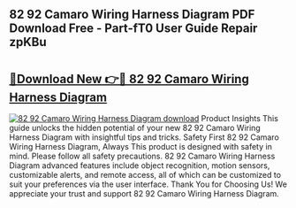 ## 82 92 Camaro Wiring Harness Diagram PDF Download Free - Part-fT0 User Guide Repair zpKBu

# <h2><a href="http://dfoud3.blite.top/?on=82+92+Camaro+Wiring+Harness+Diagram">🔗Download New 👉🔴 82 92 Camaro Wiring Harness Diagram</a></h2>

[![82 92 Camaro Wiring Harness Diagram download](https://i.imgur.com/lujVjoI.png)](http://dfoud3.blite.top/?on=82+92+Camaro+Wiring+Harness+Diagram)
Product Insights This guide unlocks the hidden potential of your new 82 92 Camaro Wiring Harness Diagram with insightful tips and tricks. Safety First 82 92 Camaro Wiring Harness Diagram, Always This product is designed with safety in mind. Please follow all safety precautions. 82 92 Camaro Wiring Harness Diagram advanced features include object recognition, motion sensors, customizable alerts, and remote access, all of which can be customized to suit your preferences via the user interface. Thank You for Choosing Us! We appreciate your trust and support 82 92 Camaro Wiring Harness Diagram.
